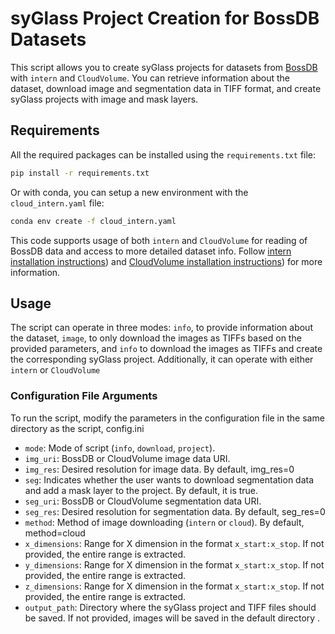 # syGlass Project Creation for BossDB Datasets

This script allows you to create syGlass projects for datasets from [BossDB](https://bossdb.org/projects) with `intern` and `CloudVolume`. You can retrieve information about the dataset, download image and segmentation data in TIFF format, and create syGlass projects with image and mask layers. 

## Requirements

All the required packages can be installed using the `requirements.txt` file:

```sh
pip install -r requirements.txt
```

Or with conda, you can setup a new environment with the `cloud_intern.yaml` file:

```sh
conda env create -f cloud_intern.yaml
```

This code supports usage of both `intern` and  `CloudVolume` for reading of BossDB data and access to more detailed dataset info. Follow [intern installation instructions](https://github.com/jhuapl-boss/intern)) and [CloudVolume installation instructions](https://github.com/seung-lab/cloud-volume?tab=readme-ov-file)) for more information.

## Usage

The script can operate in three modes: `info`, to provide information about the dataset, `image`, to only download the images as TIFFs based on the provided parameters, and `info` to download the images as TIFFs and create the corresponding syGlass project. Additionally, it can operate with either `intern` or `CloudVolume`

### Configuration File Arguments

To run the script, modify the parameters in the configuration file in the same directory as the script, config.ini

- `mode`: Mode of script (`info`, `download`, `project`).
- `img_uri`: BossDB or CloudVolume image data URI.
- `img_res`: Desired resolution for image data. By default, img_res=0  
- `seg`: Indicates whether the user wants to download segmentation data and add a mask layer to the project. By default, it is true.
- `seg_uri`: BossDB or CloudVolume segmentation data URI.
- `seg_res`: Desired resolution for segmentation data. By default, seg_res=0
- `method`: Method of image downloading (`intern` or `cloud`). By default, method=cloud
- `x_dimensions`: Range for X dimension in the format `x_start:x_stop`. If not provided, the entire range is extracted.
- `y_dimensions`: Range for X dimension in the format `x_start:x_stop`. If not provided, the entire range is extracted.
- `z_dimensions`: Range for X dimension in the format `x_start:x_stop`. If not provided, the entire range is extracted.
- `output_path`: Directory where the syGlass project and TIFF files should be saved. If not provided, images will be saved in the default directory .
